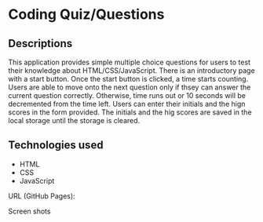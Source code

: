 # Coding Quiz/Questions

## Descriptions

This application provides simple multiple choice questions for users to test their knowledge about HTML/CSS/JavaScript.
There is an introductory page with a start button. Once the start button is clicked, a time starts counting. Users are able to move onto the next question only if thsey can answer the current question correctly. Otherwise, time runs out or 10 seconds will be decremented from the time left. Users can enter their initials and the hign scores in the form provided. The initials and the hig scores are saved in the local storage until the storage is cleared.

## Technologies used
- HTML
- CSS
- JavaScript


URL (GitHub Pages): 

Screen shots